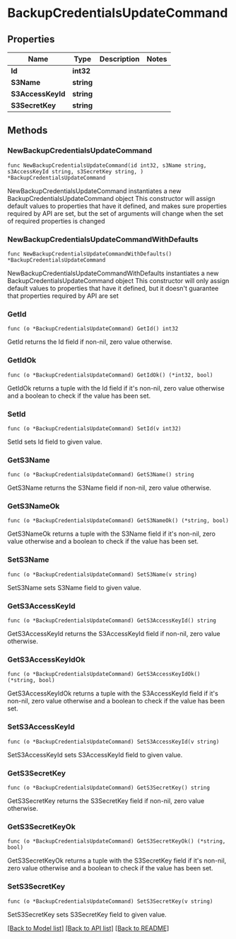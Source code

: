 # BackupCredentialsUpdateCommand

## Properties

Name | Type | Description | Notes
------------ | ------------- | ------------- | -------------
**Id** | **int32** |  | 
**S3Name** | **string** |  | 
**S3AccessKeyId** | **string** |  | 
**S3SecretKey** | **string** |  | 

## Methods

### NewBackupCredentialsUpdateCommand

`func NewBackupCredentialsUpdateCommand(id int32, s3Name string, s3AccessKeyId string, s3SecretKey string, ) *BackupCredentialsUpdateCommand`

NewBackupCredentialsUpdateCommand instantiates a new BackupCredentialsUpdateCommand object
This constructor will assign default values to properties that have it defined,
and makes sure properties required by API are set, but the set of arguments
will change when the set of required properties is changed

### NewBackupCredentialsUpdateCommandWithDefaults

`func NewBackupCredentialsUpdateCommandWithDefaults() *BackupCredentialsUpdateCommand`

NewBackupCredentialsUpdateCommandWithDefaults instantiates a new BackupCredentialsUpdateCommand object
This constructor will only assign default values to properties that have it defined,
but it doesn't guarantee that properties required by API are set

### GetId

`func (o *BackupCredentialsUpdateCommand) GetId() int32`

GetId returns the Id field if non-nil, zero value otherwise.

### GetIdOk

`func (o *BackupCredentialsUpdateCommand) GetIdOk() (*int32, bool)`

GetIdOk returns a tuple with the Id field if it's non-nil, zero value otherwise
and a boolean to check if the value has been set.

### SetId

`func (o *BackupCredentialsUpdateCommand) SetId(v int32)`

SetId sets Id field to given value.


### GetS3Name

`func (o *BackupCredentialsUpdateCommand) GetS3Name() string`

GetS3Name returns the S3Name field if non-nil, zero value otherwise.

### GetS3NameOk

`func (o *BackupCredentialsUpdateCommand) GetS3NameOk() (*string, bool)`

GetS3NameOk returns a tuple with the S3Name field if it's non-nil, zero value otherwise
and a boolean to check if the value has been set.

### SetS3Name

`func (o *BackupCredentialsUpdateCommand) SetS3Name(v string)`

SetS3Name sets S3Name field to given value.


### GetS3AccessKeyId

`func (o *BackupCredentialsUpdateCommand) GetS3AccessKeyId() string`

GetS3AccessKeyId returns the S3AccessKeyId field if non-nil, zero value otherwise.

### GetS3AccessKeyIdOk

`func (o *BackupCredentialsUpdateCommand) GetS3AccessKeyIdOk() (*string, bool)`

GetS3AccessKeyIdOk returns a tuple with the S3AccessKeyId field if it's non-nil, zero value otherwise
and a boolean to check if the value has been set.

### SetS3AccessKeyId

`func (o *BackupCredentialsUpdateCommand) SetS3AccessKeyId(v string)`

SetS3AccessKeyId sets S3AccessKeyId field to given value.


### GetS3SecretKey

`func (o *BackupCredentialsUpdateCommand) GetS3SecretKey() string`

GetS3SecretKey returns the S3SecretKey field if non-nil, zero value otherwise.

### GetS3SecretKeyOk

`func (o *BackupCredentialsUpdateCommand) GetS3SecretKeyOk() (*string, bool)`

GetS3SecretKeyOk returns a tuple with the S3SecretKey field if it's non-nil, zero value otherwise
and a boolean to check if the value has been set.

### SetS3SecretKey

`func (o *BackupCredentialsUpdateCommand) SetS3SecretKey(v string)`

SetS3SecretKey sets S3SecretKey field to given value.



[[Back to Model list]](../README.md#documentation-for-models) [[Back to API list]](../README.md#documentation-for-api-endpoints) [[Back to README]](../README.md)


